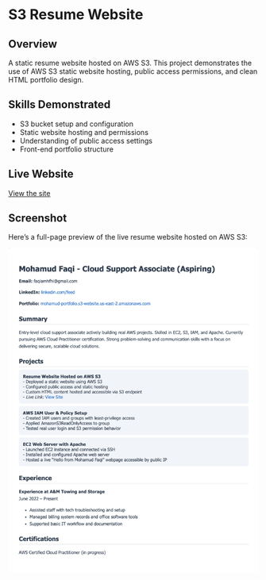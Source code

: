 # S3 Resume Website

## Overview
A static resume website hosted on AWS S3. This project demonstrates the use of AWS S3 static website hosting, public access permissions, and clean HTML portfolio design.

## Skills Demonstrated
- S3 bucket setup and configuration
- Static website hosting and permissions
- Understanding of public access settings
- Front-end portfolio structure

## Live Website
[View the site](http://mohamud-portfolio.s3-website.us-east-2.amazonaws.com)
## Screenshot

Here’s a full-page preview of the live resume website hosted on AWS S3:

![S3 Resume Screenshot](./s3-website.png)
